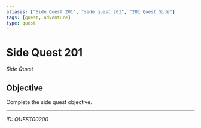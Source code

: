 ```yaml
---
aliases: ["Side Quest 201", "side quest 201", "201 Quest Side"]
tags: [quest, adventure]
type: quest
---
```


# Side Quest 201

*Side Quest*

## Objective
Complete the side quest objective.

---
*ID: QUEST00200*